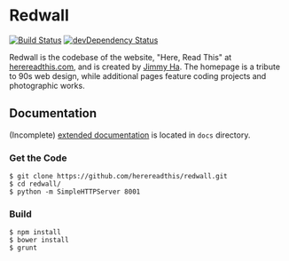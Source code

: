 Redwall
=======

[![Build Status](https://secure.travis-ci.org/herereadthis/redwall.svg?branch=master)](http://travis-ci.org/herereadthis/redwall)
[![devDependency Status](https://david-dm.org/herereadthis/redwall/dev-status.svg)](https://david-dm.org/herereadthis/redwall#info=devDependencies)

Redwall is the codebase of the website, "Here, Read This" at [herereadthis.com](http://herereadthis.com), and is created by [Jimmy Ha](https://github.com/herereadthis). The homepage is a tribute to 90s web design, while additional pages feature coding projects and photographic works.

## Documentation

(Incomplete) [extended documentation](https://github.com/herereadthis/redwall/blob/master/docs/readme.md) is located in `docs` directory.

### Get the Code

```
$ git clone https://github.com/herereadthis/redwall.git
$ cd redwall/
$ python -m SimpleHTTPServer 8001
```

### Build

```
$ npm install
$ bower install
$ grunt
```